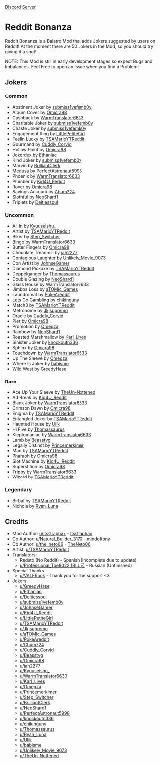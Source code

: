 [Discord Server](https://discord.gg/yKfuuu9vBg)

# Reddit Bonanza
Reddit Bonanza is a Balatro Mod that adds Jokers suggested by users on Reddit!
At the moment there are 50 Jokers in the Mod, so you should try giving it a shot!

NOTE: This Mod is still in early development stages so expect Bugs and Imbalances.
Feel Free to open an Issue when you find a Problem!

## Jokers
### Common
- Abstinent Joker by [submiss1vefemb0y](https://reddit.com/u/submiss1vefemb0y)
- Album Cover by [Omicra98](https://reddit.com/u/Omicra98)
- Cashback by [WarmTranslator6633](https://reddit.com/u/WarmTranslator6633)
- Charitable Joker by [submiss1vefemb0y](https://reddit.com/u/submiss1vefemb0y)
- Chaste Joker by [submiss1vefemb0y](https://reddit.com/u/submiss1vefemb0y)
- Engagement Ring by [LittlePetiteGirl](https://reddit.com/u/LittlePetiteGirl)
- Feelin Lucky by [TSAMarioYTReddit](https://reddit.com/u/TSAMarioYTReddit)
- Gourmand by [Cuddly_Corvid](https://reddit.com/u/Cuddly_Corvid)
- Hollow Point by [Omicra98](https://reddit.com/u/Omicra98)
- Jokerdex by [Ethanlac](https://reddit.com/u/Ethanlac)
- Kind Joker by [submiss1vefemb0y](https://reddit.com/u/submiss1vefemb0y)
- Marvin by [BrilliantClerk](https://reddit.com/u/BrilliantClerk)
- Medusa by [PerfectAstronaut5998](https://reddit.com/u/PerfectAstronaut5998)
- Phoenix by [WarmTranslator6633](https://reddit.com/u/WarmTranslator6633)
- Plumber by [Kid4U_Reddit](https://reddit.com/u/Kid4U_Reddit)
- Rover by [Omicra98](https://reddit.com/u/Omicra98)
- Savings Account by [Chum724](https://reddit.com/u/Chum724)
- Slothful by [NeoShard1](https://reddit.com/u/NeoShard1)
- Triplets by [Deitiessoul](https://reddit.com/u/Deitiessoul)
### Uncommon
- All In by [Kyuuseishu_](https://reddit.com/u/Kyuuseishu_)
- Artist by [TSAMarioYTReddit](https://reddit.com/u/TSAMarioYTReddit)
- Biker by [Step_Switcher](https://reddit.com/u/Step_Switcher)
- Bingo by [WarmTranslator6633](https://reddit.com/u/WarmTranslator6633)
- Butter Fingers by [Omicra98](https://reddit.com/u/Omicra98)
- Chocolate Treadmill by [jah2277](https://reddit.com/u/jah2277)
- Contagious Laughter by [Unlikely_Movie_9073](https://reddit.com/u/Unlikely_Movie_9073)
- Con Artist by [JohnseGamer](https://reddit.com/u/JohnseGamer)
- Diamond Pickaxe by [TSAMarioYTReddit](https://reddit.com/u/TSAMarioYTReddit)
- Doppelganger by [Thomassaurus](https://reddit.com/u/Thomassaurus)
- Double Glazing by [NeoShard1](https://reddit.com/u/NeoShard1)
- Glass House by [WarmTranslator6633](https://reddit.com/u/WarmTranslator6633)
- Jimbos Loss by [aTOMic_Games](https://reddit.com/u/aTOMic_Games)
- Laundromat by [PokeAreddit](https://reddit.com/u/PokeAreddit)
- Lets Go Gambling by [chikinguny](https://reddit.com/u/chikinguny)
- Match3 by [TSAMarioYTReddit](https://reddit.com/u/TSAMarioYTReddit)
- Metronome by [Jkjsupremo](https://reddit.com/u/Jkjsupremo)
- Oracle by [Cuddly_Corvid](https://reddit.com/u/Cuddly_Corvid)
- Pier by [Omicra98](https://reddit.com/u/Omicra98)
- Promotion by [Omegza](https://reddit.com/u/Omegza)
- Rainbow by [NeoShard1](https://reddit.com/u/NeoShard1)
- Roasted Marshmallow by [Karl_Lives](https://reddit.com/u/Karl_Lives)
- Sinister Joker by [knockoutn336](https://reddit.com/u/knockoutn336)
- Sphinx by [Omicra98](https://reddit.com/u/Omicra98)
- Touchdown by [WarmTranslator6633](https://reddit.com/u/WarmTranslator6633)
- Up The Sleeve by [Omegza](https://reddit.com/u/Omegza)
- Where Is Joker by [babisme](https://reddit.com/u/babisme)
- Wild West by [GreedyHase](https://reddit.com/u/GreedyHase)
### Rare
- Ace Up Your Sleeve by [TheUn-Nottened](https://reddit.com/u/TheUn-Nottened)
- Ad Break by [Kid4U_Reddit](https://reddit.com/u/Kid4U_Reddit)
- Blank Joker by [WarmTranslator6633](https://reddit.com/u/WarmTranslator6633)
- Crimson Dawn by [Omicra98](https://reddit.com/u/Omicra98)
- Enigma by [TSAMarioYTReddit](https://reddit.com/u/TSAMarioYTReddit)
- Entangled Joker by [TSAMarioYTReddit](https://reddit.com/u/TSAMarioYTReddit)
- Haunted House by [Ulik](https://reddit.com/u/Ulik)
- Hi Five by [Thomassaurus](https://reddit.com/u/Thomassaurus)
- Kleptomaniac by [WarmTranslator6633](https://reddit.com/u/WarmTranslator6633)
- Lamb by [Beasstvg](https://reddit.com/u/Beasstvg)
- Legally Distinct by [Princemerkimer](https://reddit.com/u/Princemerkimer)
- Mad by [TSAMarioYTReddit](https://reddit.com/u/TSAMarioYTReddit)
- Pharaoh by [Omicra98](https://reddit.com/u/Omicra98)
- Slot Machine by [Kid4U_Reddit](https://reddit.com/u/Kid4U_Reddit)
- Superstition by [Omicra98](https://reddit.com/u/Omicra98)
- Trippy by [WarmTranslator6633](https://reddit.com/u/WarmTranslator6633)
- Wizard by [TSAMarioYTReddit](https://reddit.com/u/TSAMarioYTReddit)

### Legendary
- Birbal by [TSAMarioYTReddit](https://reddit.com/u/TSAMarioYTReddit)
- Nichola by [Ryan_Luna](https://reddit.com/u/Ryan_Luna)

## Credits
- Mod Author: [u/ItsGraphax](https://reddit.com/u/ItsGraphax) - [ItsGraphax](https://github.com/ItsGraphax)
- Co Author: [u/Natural_Builder_3170](https://reddit.com/u/Natural_Builder_3170) - [mindoftony](https://github.com/Git-i)
- Co Author: [u/the_neto06](https://reddit.com/u/the_neto06) - [TheNeto06](https://github.com/TheNeto06)
- Artist: [u/TSAMarioYTReddit](https://reddit.com/u/TSAMarioYTReddit)
- Translators:
    - Redsto (No Reddit) - Spanish (Incomplete due to update)
    - [u/Professional_Toe8022 \(BLUE\)](https://reddit.com/u/Professional_Toe8022/) - Russian (Unfinished)
- Special Thanks
    - [u/VALERock](https://reddit.com/u/VALERock) - Thank you for the support <3
- Jokers:
    - [u/GreedyHase](https://reddit.com/u/GreedyHase)
    - [u/Ethanlac](https://reddit.com/u/Ethanlac)
    - [u/Deitiessoul](https://reddit.com/u/Deitiessoul)
    - [u/submiss1vefemb0y](https://reddit.com/u/submiss1vefemb0y)
    - [u/JohnseGamer](https://reddit.com/u/JohnseGamer)
    - [u/Kid4U_Reddit](https://reddit.com/u/Kid4U_Reddit)
    - [u/LittlePetiteGirl](https://reddit.com/u/LittlePetiteGirl)
    - [u/TSAMarioYTReddit](https://reddit.com/u/TSAMarioYTReddit)
    - [u/Jkjsupremo](https://reddit.com/u/Jkjsupremo)
    - [u/aTOMic_Games](https://reddit.com/u/aTOMic_Games)
    - [u/PokeAreddit](https://reddit.com/u/PokeAreddit)
    - [u/Chum724](https://reddit.com/u/Chum724)
    - [u/Cuddly_Corvid](https://reddit.com/u/Cuddly_Corvid)
    - [u/Beasstvg](https://reddit.com/u/Beasstvg)
    - [u/Omicra98](https://reddit.com/u/Omicra98)
    - [u/jah2277](https://reddit.com/u/jah2277)
    - [u/Kyuuseishu_](https://reddit.com/u/Kyuuseishu_)
    - [u/WarmTranslator6633](https://reddit.com/u/WarmTranslator6633)
    - [u/Karl_Lives](https://reddit.com/u/Karl_Lives)
    - [u/Omegza](https://reddit.com/u/Omegza)
    - [u/Princemerkimer](https://reddit.com/u/Princemerkimer)
    - [u/Step_Switcher](https://reddit.com/u/Step_Switcher)
    - [u/BrilliantClerk](https://reddit.com/u/BrilliantClerk)
    - [u/NeoShard1](https://reddit.com/u/NeoShard1)
    - [u/PerfectAstronaut5998](https://reddit.com/u/PerfectAstronaut5998)
    - [u/knockoutn336](https://reddit.com/u/knockoutn336)
    - [u/chikinguny](https://reddit.com/u/chikinguny)
    - [u/Thomassaurus](https://reddit.com/u/Thomassaurus)
    - [u/Ryan_Luna](https://reddit.com/u/Ryan_Luna)
    - [u/Ulik](https://reddit.com/u/Ulik)
    - [u/babisme](https://reddit.com/u/babisme)
    - [u/Unlikely_Movie_9073](https://reddit.com/u/Unlikely_Movie_9073)
    - [u/TheUn-Nottened](https://reddit.com/u/TheUn-Nottened)
